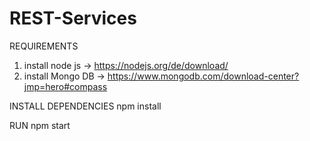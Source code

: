 # REST-Services
REQUIREMENTS
1. install node js -> https://nodejs.org/de/download/
2. install Mongo DB -> https://www.mongodb.com/download-center?jmp=hero#compass

INSTALL DEPENDENCIES
npm install

RUN
npm start
